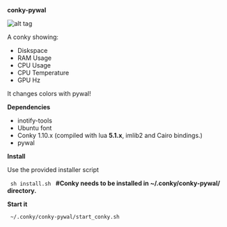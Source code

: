 <b>conky-pywal</b>

![alt tag](https://raw.githubusercontent.com/xexpanderx/conky-pywal/master/screenshot.png)

A conky showing:
- Diskspace
- RAM Usage
- CPU Usage
- CPU Temperature
- GPU Hz

It changes colors with pywal!

<b>Dependencies</b>

- inotify-tools
- Ubuntu font
- Conky 1.10.x (compiled with lua **5.1.x**, imlib2 and Cairo bindings.)
- pywal

<b>Install</b>

Use the provided installer script

<code> sh install.sh </code> **#Conky needs to be installed in ~/.conky/conky-pywal/ directory.**

<b>Start it</b>


<code> ~/.conky/conky-pywal/start_conky.sh </code>
